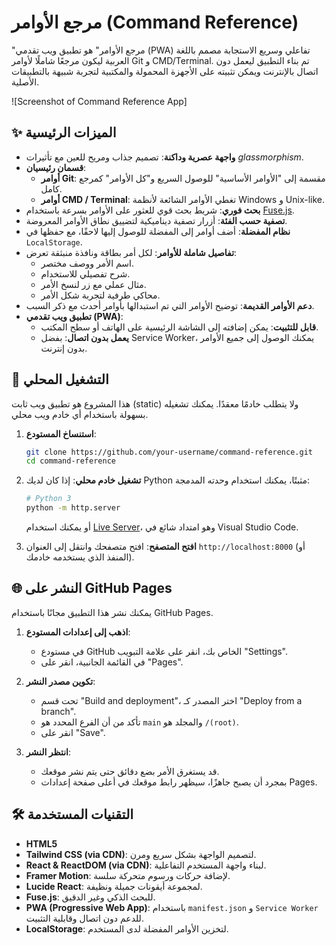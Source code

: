 # مرجع الأوامر (Command Reference)

"مرجع الأوامر" هو تطبيق ويب تقدمي (PWA) تفاعلي وسريع الاستجابة مصمم باللغة العربية ليكون مرجعًا شاملًا لأوامر Git و CMD/Terminal. تم بناء التطبيق ليعمل دون اتصال بالإنترنت ويمكن تثبيته على الأجهزة المحمولة والمكتبية لتجربة شبيهة بالتطبيقات الأصلية.

![Screenshot of Command Reference App]

## ✨ الميزات الرئيسية

- **واجهة عصرية وداكنة**: تصميم جذاب ومريح للعين مع تأثيرات *glassmorphism*.
- **قسمان رئيسيان**:
  - **أوامر Git**: مقسمة إلى "الأوامر الأساسية" للوصول السريع و"كل الأوامر" كمرجع كامل.
  - **أوامر CMD / Terminal**: تغطي الأوامر الشائعة لأنظمة Windows و Unix-like.
- **بحث فوري**: شريط بحث قوي للعثور على الأوامر بسرعة باستخدام [Fuse.js](https://fusejs.io/).
- **تصفية حسب الفئة**: أزرار تصفية ديناميكية لتضييق نطاق الأوامر المعروضة.
- **نظام المفضلة**: أضف أوامر إلى المفضلة للوصول إليها لاحقًا، مع حفظها في `LocalStorage`.
- **تفاصيل شاملة للأوامر**: لكل أمر بطاقة ونافذة منبثقة تعرض:
  - اسم الأمر ووصف مختصر.
  - شرح تفصيلي للاستخدام.
  - مثال عملي مع زر لنسخ الأمر.
  - محاكي طرفية لتجربة شكل الأمر.
- **دعم الأوامر القديمة**: توضيح الأوامر التي تم استبدالها بأوامر أحدث مع ذكر السبب.
- **تطبيق ويب تقدمي (PWA)**:
  - **قابل للتثبيت**: يمكن إضافته إلى الشاشة الرئيسية على الهاتف أو سطح المكتب.
  - **يعمل بدون اتصال**: بفضل Service Worker، يمكنك الوصول إلى جميع الأوامر بدون إنترنت.

## 🚀 التشغيل المحلي

هذا المشروع هو تطبيق ويب ثابت (static) ولا يتطلب خادمًا معقدًا. يمكنك تشغيله بسهولة باستخدام أي خادم ويب محلي.

1.  **استنساخ المستودع**:
    ```bash
    git clone https://github.com/your-username/command-reference.git
    cd command-reference
    ```

2.  **تشغيل خادم محلي**:
    إذا كان لديك Python مثبتًا، يمكنك استخدام وحدته المدمجة:
    ```bash
    # Python 3
    python -m http.server
    ```
    أو يمكنك استخدام [Live Server](https://marketplace.visualstudio.com/items?itemName=ritwickdey.LiveServer)، وهو امتداد شائع في Visual Studio Code.

3.  **افتح المتصفح**:
    افتح متصفحك وانتقل إلى العنوان `http://localhost:8000` (أو المنفذ الذي يستخدمه خادمك).

## 🌐 النشر على GitHub Pages

يمكنك نشر هذا التطبيق مجانًا باستخدام GitHub Pages.

1.  **اذهب إلى إعدادات المستودع**:
    - في مستودع GitHub الخاص بك، انقر على علامة التبويب "Settings".
    - في القائمة الجانبية، انقر على "Pages".

2.  **تكوين مصدر النشر**:
    - تحت قسم "Build and deployment"، اختر المصدر كـ "Deploy from a branch".
    - تأكد من أن الفرع المحدد هو `main` والمجلد هو `/(root)`.
    - انقر على "Save".

3.  **انتظر النشر**:
    - قد يستغرق الأمر بضع دقائق حتى يتم نشر موقعك.
    - بمجرد أن يصبح جاهزًا، سيظهر رابط موقعك في أعلى صفحة إعدادات Pages.

## 🛠️ التقنيات المستخدمة

-   **HTML5**
-   **Tailwind CSS (via CDN)**: لتصميم الواجهة بشكل سريع ومرن.
-   **React & ReactDOM (via CDN)**: لبناء واجهة المستخدم التفاعلية.
-   **Framer Motion**: لإضافة حركات ورسوم متحركة سلسة.
-   **Lucide React**: لمجموعة أيقونات جميلة ونظيفة.
-   **Fuse.js**: للبحث الذكي وغير الدقيق.
-   **PWA (Progressive Web App)**: باستخدام `manifest.json` و `Service Worker` للدعم دون اتصال وقابلية التثبيت.
-   **LocalStorage**: لتخزين الأوامر المفضلة لدى المستخدم.
